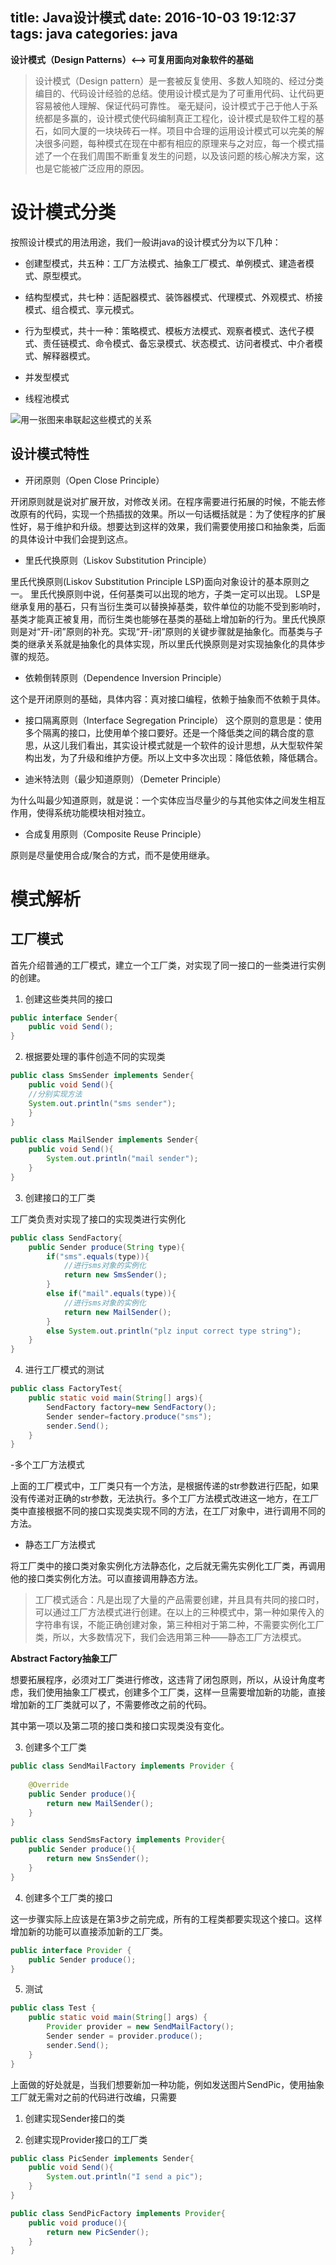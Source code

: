 title: Java设计模式
date: 2016-10-03 19:12:37
tags: java
categories: java
---

**设计模式（Design Patterns）<——> 可复用面向对象软件的基础**

>设计模式（Design pattern）是一套被反复使用、多数人知晓的、经过分类编目的、代码设计经验的总结。使用设计模式是为了可重用代码、让代码更容易被他人理解、保证代码可靠性。 毫无疑问，设计模式于己于他人于系统都是多赢的，设计模式使代码编制真正工程化，设计模式是软件工程的基石，如同大厦的一块块砖石一样。项目中合理的运用设计模式可以完美的解决很多问题，每种模式在现在中都有相应的原理来与之对应，每一个模式描述了一个在我们周围不断重复发生的问题，以及该问题的核心解决方案，这也是它能被广泛应用的原因。


# 设计模式分类 #

按照设计模式的用法用途，我们一般讲java的设计模式分为以下几种：

- 创建型模式，共五种：工厂方法模式、抽象工厂模式、单例模式、建造者模式、原型模式。

- 结构型模式，共七种：适配器模式、装饰器模式、代理模式、外观模式、桥接模式、组合模式、享元模式。

<!--more-->

- 行为型模式，共十一种：策略模式、模板方法模式、观察者模式、迭代子模式、责任链模式、命令模式、备忘录模式、状态模式、访问者模式、中介者模式、解释器模式。

- 并发型模式

- 线程池模式


![用一张图来串联起这些模式的关系](http://dl.iteye.com/upload/attachment/0083/1179/57a92d42-4d84-3aa9-a8b9-63a0b02c2c36.jpg)


## 设计模式特性 ##

- 开闭原则（Open Close Principle）

开闭原则就是说对扩展开放，对修改关闭。在程序需要进行拓展的时候，不能去修改原有的代码，实现一个热插拔的效果。所以一句话概括就是：为了使程序的扩展性好，易于维护和升级。想要达到这样的效果，我们需要使用接口和抽象类，后面的具体设计中我们会提到这点。

- 里氏代换原则（Liskov Substitution Principle）

里氏代换原则(Liskov Substitution Principle LSP)面向对象设计的基本原则之一。 里氏代换原则中说，任何基类可以出现的地方，子类一定可以出现。 LSP是继承复用的基石，只有当衍生类可以替换掉基类，软件单位的功能不受到影响时，基类才能真正被复用，而衍生类也能够在基类的基础上增加新的行为。里氏代换原则是对“开-闭”原则的补充。实现“开-闭”原则的关键步骤就是抽象化。而基类与子类的继承关系就是抽象化的具体实现，所以里氏代换原则是对实现抽象化的具体步骤的规范。

- 依赖倒转原则（Dependence Inversion Principle）

这个是开闭原则的基础，具体内容：真对接口编程，依赖于抽象而不依赖于具体。
- 接口隔离原则（Interface Segregation Principle）
这个原则的意思是：使用多个隔离的接口，比使用单个接口要好。还是一个降低类之间的耦合度的意思，从这儿我们看出，其实设计模式就是一个软件的设计思想，从大型软件架构出发，为了升级和维护方便。所以上文中多次出现：降低依赖，降低耦合。

- 迪米特法则（最少知道原则）（Demeter Principle）

为什么叫最少知道原则，就是说：一个实体应当尽量少的与其他实体之间发生相互作用，使得系统功能模块相对独立。

- 合成复用原则（Composite Reuse Principle）

原则是尽量使用合成/聚合的方式，而不是使用继承。


# 模式解析 #

## 工厂模式 ##

首先介绍普通的工厂模式，建立一个工厂类，对实现了同一接口的一些类进行实例的创建。

1. 创建这些类共同的接口

```java
public interface Sender{
	public void Send();
}
```

2. 根据要处理的事件创造不同的实现类

```java
public class SmsSender implements Sender{
	public void Send(){
	//分别实现方法
	System.out.println("sms sender");
	}
}

public class MailSender implements Sender{
	public void Send(){
		System.out.println("mail sender");
	}
}
```

3. 创建接口的工厂类

工厂类负责对实现了接口的实现类进行实例化

```java
public class SendFactory{
	public Sender produce(String type){
		if("sms".equals(type)){
			//进行sms对象的实例化
			return new SmsSender();
		}
		else if("mail".equals(type)){
			//进行sms对象的实例化
			return new MailSender();
		}
		else System.out.println("plz input correct type string");
	}
}
```

4. 进行工厂模式的测试

```java
public class FactoryTest{
	public static void main(String[] args){
		SendFactory factory=new SendFactory();
		Sender sender=factory.produce("sms");
		sender.Send();
	}
}
```

-多个工厂方法模式

上面的工厂模式中，工厂类只有一个方法，是根据传递的str参数进行匹配，如果没有传递对正确的str参数，无法执行。多个工厂方法模式改进这一地方，在工厂类中直接根据不同的接口实现类实现不同的方法，在工厂对象中，进行调用不同的方法。


- 静态工厂方法模式

将工厂类中的接口类对象实例化方法静态化，之后就无需先实例化工厂类，再调用他的接口类实例化方法。可以直接调用静态方法。


>工厂模式适合：凡是出现了大量的产品需要创建，并且具有共同的接口时，可以通过工厂方法模式进行创建。在以上的三种模式中，第一种如果传入的字符串有误，不能正确创建对象，第三种相对于第二种，不需要实例化工厂类，所以，大多数情况下，我们会选用第三种——静态工厂方法模式。


**Abstract Factory抽象工厂**

想要拓展程序，必须对工厂类进行修改，这违背了闭包原则，所以，从设计角度考虑，我们使用抽象工厂模式，创建多个工厂类，这样一旦需要增加新的功能，直接增加新的工厂类就可以了，不需要修改之前的代码。

其中第一项以及第二项的接口类和接口实现类没有变化。

3. 创建多个工厂类

```java
public class SendMailFactory implements Provider {  
      
    @Override  
    public Sender produce(){  
        return new MailSender();  
    }  
}  

public class SendSmsFactory implements Provider{
	public Sender produce(){
		return new SnsSender();
	}
}
```

4. 创建多个工厂类的接口

这一步骤实际上应该是在第3步之前完成，所有的工程类都要实现这个接口。这样增加新的功能可以直接添加新的工厂类。

```java
public interface Provider {  
    public Sender produce();  
}  
```

5. 测试

```java
public class Test {  
    public static void main(String[] args) {  
        Provider provider = new SendMailFactory();  
        Sender sender = provider.produce();  
        sender.Send();  
    }  
}  
```

上面做的好处就是，当我们想要新加一种功能，例如发送图片SendPic，使用抽象工厂就无需对之前的代码进行改编，只需要

1. 创建实现Sender接口的类

2. 创建实现Provider接口的工厂类


```java
public class PicSender implements Sender{
	public void Send(){
		System.out.println("I send a pic");
	}
} 

public class SendPicFactory implements Provider{
	public void produce(){
		return new PicSender();
	}
}
```

